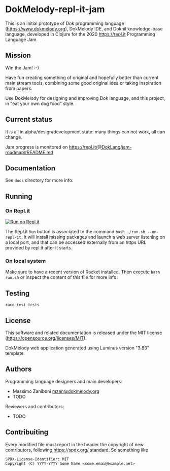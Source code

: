 # DokMelody-repl-it-jam

This is an initial prototype of Dok programming language (https://www.dokmelody.org), DokMelody IDE, and Doknil knowledge-base language, developed in Clojure for the 2020 https://repl.it Programming Language Jam.

## Mission

Win the Jam! :-)

Have fun creating something of original and hopefully better than current main stream tools, combining some good original idea or 
taking inspiration from papers. 

Use DokMelody for designing and improving Dok language, and this project, in "eat your own dog food" style.

## Current status

It is all in alpha/design/development state: many things can not work, all can change.

Jam progress is monitored on https://repl.it/@DokLang/jam-roadmap#README.md

## Documentation

See ``docs`` directory for more info.

## Running

### On Repl.it

[![Run on Repl.it](https://repl.it/badge/github/dokmelody/jam)](https://repl.it/github/dokmelody/jam)

The Repl.it ``Run`` button is associated to the command ``bash ./run.sh --on-repl-it``. It will install missing packages and launch a web server listening on a local port, and that can be accessed externally from an https URL provided by repl.it after it starts.

### On local system

Make sure to have a recent version of Racket installed. Then execute ``bash run.sh`` or inspect the content of this file for more info.

## Testing

```
raco test tests
```

## License

This software and related documentation is released under the MIT license (https://opensource.org/licenses/MIT).

DokMelody web application generated using Luminus version "3.83" template.

## Authors

Programming language designers and main developers:

* Massimo Zaniboni <mzan@dokmelody.org>
* TODO

Reviewers and contributors:

* TODO

## Contribuiting

Every modified file must report in the header the copyright of new contributors, following https://spdx.org/ standard. So something like

```
SPDX-License-Identifier: MIT
Copyright (C) YYYY-YYYY Some Name <some.emai@example.net>
```
